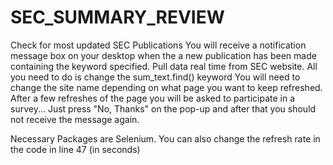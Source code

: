 # SEC_SUMMARY_REVIEW
Check for most updated SEC Publications
You will receive a notification message box on your desktop when the a new publication has been made containing the keyword specified.
Pull data real time from SEC website. All you need to do is change the sum_text.find() keyword
You will need to change the site name depending on what page you want to keep refreshed.
After a few refreshes of the page you will be asked to participate in a survey...
Just press "No, Thanks" on the pop-up and after that you should not receive the message again.

Necessary Packages are Selenium.
You can also change the refresh rate in the code in line 47 (in seconds)
